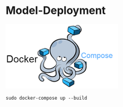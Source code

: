# Model-Deployment

![alt text](https://github.com/Midhilesh29/Model-Deployment/blob/master/docker%20compose.png)

```
sudo docker-compose up --build
```
